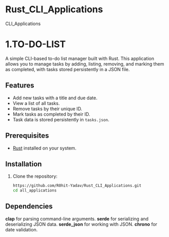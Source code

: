 # Rust_CLI_Applications
CLI_Applications 

# 1.TO-DO-LIST 
A simple CLI-based to-do list manager built with Rust. This application allows you to manage tasks by adding, listing, 
removing, and marking them as completed, with tasks stored persistently in a JSON file.

## Features
- Add new tasks with a title and due date.
- View a list of all tasks.
- Remove tasks by their unique ID.
- Mark tasks as completed by their ID.
- Task data is stored persistently in `tasks.json`.

## Prerequisites
- [Rust](https://www.rust-lang.org/) installed on your system.

## Installation
1. Clone the repository:
   ```bash
   https://github.com/R0hit-Yadav/Rust_CLI_Applications.git
   cd all_applications

## Dependencies
<b>clap</b> for parsing command-line arguments.
<b>serde</b> for serializing and deserializing JSON data.
<b>serde_json</b> for working with JSON.
<b>chrono</b> for date validation.
